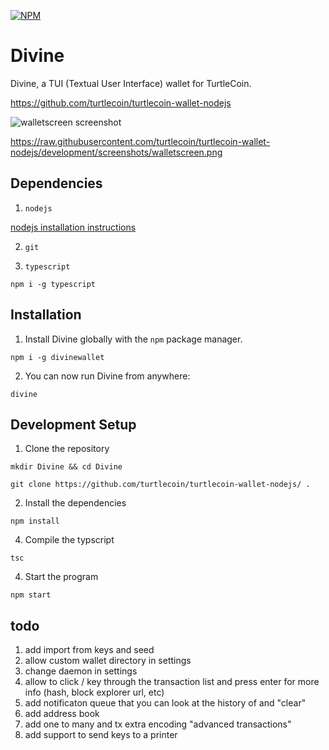 [![NPM](https://nodei.co/npm/divinewallet.png?compact=true)](https://npmjs.org/package/divinewallet)

# Divine

Divine, a TUI (Textual User Interface) wallet for TurtleCoin.

https://github.com/turtlecoin/turtlecoin-wallet-nodejs

![walletscreen screenshot](https://raw.githubusercontent.com/turtlecoin/turtlecoin-wallet-nodejs/development/screenshots/walletscreen.png)

https://raw.githubusercontent.com/turtlecoin/turtlecoin-wallet-nodejs/development/screenshots/walletscreen.png

## Dependencies

1. `nodejs`

[nodejs installation instructions](https://nodejs.org/en/download/package-manager/)

2. `git`

3. `typescript` 

`npm i -g typescript`

## Installation

1. Install Divine globally with the `npm` package manager.

`npm i -g divinewallet`

2. You can now run Divine from anywhere:

`divine`

## Development Setup

1. Clone the repository

`mkdir Divine && cd Divine`

`git clone https://github.com/turtlecoin/turtlecoin-wallet-nodejs/ .`

2. Install the dependencies

`npm install`

4. Compile the typscript

`tsc`

4. Start the program

`npm start`

## todo

1. add import from keys and seed
2. allow custom wallet directory in settings
3. change daemon in settings
4. allow to click / key through the transaction list and press enter for more info (hash, block explorer url, etc)
5. add notificaton queue that you can look at the history of and "clear"
6. add address book
7. add one to many and tx extra encoding "advanced transactions"
8. add support to send keys to a printer
